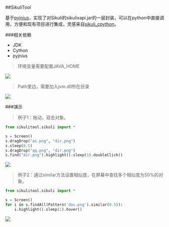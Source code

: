 ##SikuliTool

基于[pyjnius](https://github.com/kivy/pyjnius)，实现了对Sikuli的sikulixapi.jar的一层封装，可以在python中直接调用，方便和现有项目进行集成，灵感来自[sikuli_cpython](https://github.com/kevlened/sikuli_cpython)。

###相关依赖

- JDK
- Cython
- pyjnius

> 环境变量需要配置JAVA_HOME

![](http://jianbing.github.io/images/sikuli-tool/java_home.png)

> Path里边，需要加入jvm.dll所在目录

![](http://jianbing.github.io/images/sikuli-tool/path.png)

###演示

> 例子1：拖动，双击对象。

```python
from sikulitool.sikuli import *

s = Screen()
s.dragDrop("as.png", "dir.png")
s.sleep(0.5)
s.dragDrop("qq.png", "dir.png")
s.find("dir.png").highlight().sleep(1).doubleClick()
```

![](http://jianbing.github.io/images/sikuli-tool/drag.gif)

> 例子2：通过similar方法设置相似度，在屏幕中查找多个相似度为50%的对象。

```python
from sikulitool.sikuli import *

s = Screen()
for i in s.findAll(Pattern('doc.png').similar(0.5)):
	i.highlight().sleep(1).hover()
```
![](http://jianbing.github.io/images/sikuli-tool/findall.gif)


